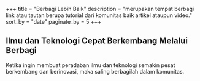 +++
title = "Berbagi Lebih Baik"
description = "merupakan tempat berbagi link atau tautan berupa tutorial dari komunitas baik artikel ataupun video."
sort_by = "date"
paginate_by = 5
+++

## Ilmu dan Teknologi Cepat Berkembang Melalui Berbagi

Ketika ingin membuat peradaban ilmu dan teknologi semakin pesat berkembang dan berinovasi, maka saling berbagilah dalam 
komunitas.
